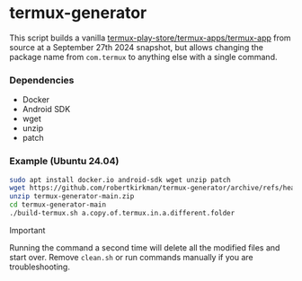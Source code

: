 # termux-generator

This script builds a vanilla [termux-play-store/termux-apps/termux-app](https://github.com/termux-play-store/termux-apps/tree/main/termux-app) from source at a September 27th 2024 snapshot, but allows changing the package name from `com.termux` to anything else with a single command.

### Dependencies

- Docker
- Android SDK
- wget
- unzip
- patch

### Example (Ubuntu 24.04)

```bash
sudo apt install docker.io android-sdk wget unzip patch
wget https://github.com/robertkirkman/termux-generator/archive/refs/heads/main.zip
unzip termux-generator-main.zip
cd termux-generator-main
./build-termux.sh a.copy.of.termux.in.a.different.folder
```

> [!IMPORTANT]
> Running the command a second time will delete all the modified files and start over. Remove `clean.sh` or run commands manually if you are troubleshooting.